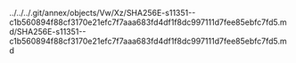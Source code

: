 ../../../.git/annex/objects/Vw/Xz/SHA256E-s11351--c1b560894f88cf3170e21efc7f7aaa683fd4df1f8dc997111d7fee85ebfc7fd5.md/SHA256E-s11351--c1b560894f88cf3170e21efc7f7aaa683fd4df1f8dc997111d7fee85ebfc7fd5.md